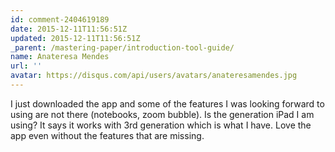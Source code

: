 ```yaml
---
id: comment-2404619189
date: 2015-12-11T11:56:51Z
updated: 2015-12-11T11:56:51Z
_parent: /mastering-paper/introduction-tool-guide/
name: Anateresa Mendes
url: ''
avatar: https://disqus.com/api/users/avatars/anateresamendes.jpg
---
```


I just downloaded the app and some of the features I was looking forward to
using are not there (notebooks, zoom bubble). Is the generation iPad I am using?
It says it works with 3rd generation which is what I have. Love the app even
without the features that are missing.
